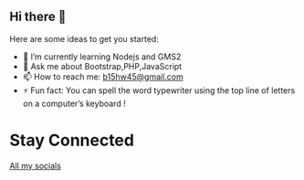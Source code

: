  <h2> Hi there 👋 </h2>

Here are some ideas to get you started:

- 🌱 I’m currently learning Nodejs and GMS2
- 💬 Ask me about Bootstrap,PHP,JavaScript
- 📫 How to reach me: b15hw45@gmail.com
- ⚡ Fun fact: You can spell the word typewriter using the top line of letters on a computer’s keyboard !

<h1>Stay Connected </h1>
<a href="https://linktr.ee/justbishwas">All my socials</a>

